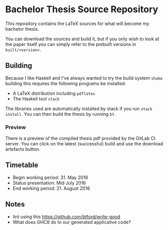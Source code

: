 # Bachelor Thesis Source Repository

This repository contains the LaTeX sources for what will become my bachelor thesis.

You can download the sources and build it, but if you only wish to look at the paper itself you can simply refer to the prebuilt versions in `built/<version>`.

## Building

Because I like Haskell and I've always wanted to try the build system `shake` building this requires the following programs be installed:

- A LaTeX distribution including `pdflatex`
- The Haskell tool `stack`

The libraries used are automatically installed by stack if you run `stack install`.
You can then build the thesis by running `bt`.

### Preview

There is a preview of the compiled thesis pdf provided by the GitLab CI server. You can click on the latest (successful) build and use the download artefacts button.

## Timetable

- Begin working period: 31. May 2016
- Status presentation: Mid July 2016
- End working period: 21. August 2016

## Notes

- lint using this https://github.com/btford/write-good
- What does GHC8 do to our generated applicative code?
